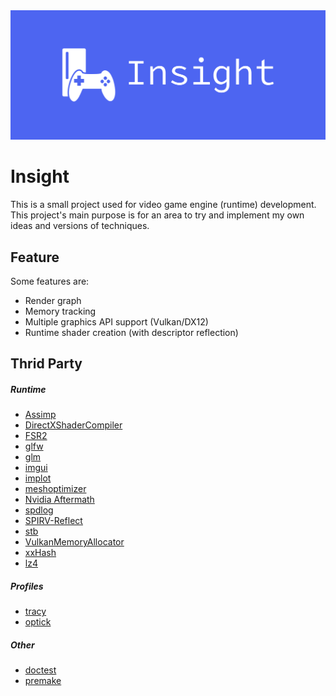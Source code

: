 <img src="https://github.com/I-Hudson/Insight/blob/main/Resources/Insight/cover.png" alt="Insight Logo" style="max-width: 100%;">

# Insight
This is a small project used for video game engine (runtime) development. This project's main purpose is for an area to try and implement my own ideas and versions of techniques.

## Feature
Some features are:
- Render graph
- Memory tracking
- Multiple graphics API support (Vulkan/DX12)
- Runtime shader creation (with descriptor reflection)

## Thrid Party

##### Runtime
- [Assimp](https://github.com/assimp/assimp)
- [DirectXShaderCompiler](https://github.com/microsoft/DirectXShaderCompiler)
- [FSR2](https://gpuopen.com/fidelityfx-superresolution-2/)
- [glfw](https://www.glfw.org)
- [glm](https://github.com/g-truc/glm)
- [imgui](https://github.com/ocornut/imgui)
- [implot](https://github.com/epezent/implot)
- [meshoptimizer](https://github.com/zeux/meshoptimizer)
- [Nvidia Aftermath](https://developer.nvidia.com/nsight-aftermath)
- [spdlog](https://github.com/gabime/spdlog)
- [SPIRV-Reflect](https://github.com/KhronosGroup/SPIRV-Reflect)
- [stb](https://github.com/nothings/stb)
- [VulkanMemoryAllocator](https://github.com/GPUOpen-LibrariesAndSDKs/VulkanMemoryAllocator)
- [xxHash](https://github.com/Cyan4973/xxHash)
- [lz4](https://github.com/lz4/lz4)

##### Profiles
- [tracy](https://github.com/wolfpld/tracy)
- [optick](https://optick.dev)

##### Other
- [doctest](https://github.com/doctest/doctest)
- [premake](https://premake.github.io)

